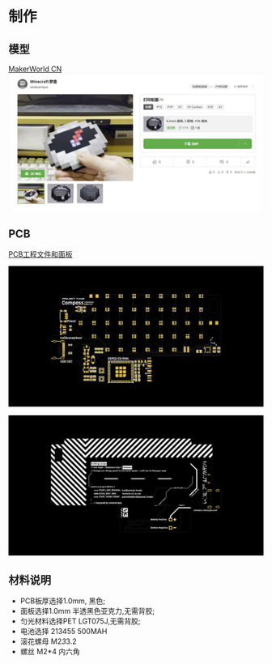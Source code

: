 # 制作


## 模型
[MakerWorld CN](https://makerworld.com.cn/zh/models/667420#profileId-611642)
![MakerWorld CN](./public/makerworldcn.jpg)

## PCB

[PCB工程文件和面板](https://oshwhub.com/chaosgoo/wcompass)

![Front](./public/FrontPCB.png)


![Bottom](./public/BottomPCB.png)


## 材料说明
* PCB板厚选择1.0mm, 黑色;
* 面板选择1.0mm 半透黑色亚克力,无需背胶;
* 匀光材料选择PET LGT075J,无需背胶;
* 电池选择 213455 500MAH
* 滚花螺母 M2*3*3.2
* 螺丝 M2*4 内六角